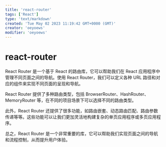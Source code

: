 ```yaml
---
title: 'react-router'
tags: ['React']
type: 'text/markdown'
created: 'Tue May 02 2023 11:19:42 GMT+0000 (GMT)'
creator: 'oeyoews'
modifier: 'oeyoews'
---
```


# react-router

React Router 是一个基于 React 的路由库，它可以帮助我们在 React 应用程序中管理不同页面之间的导航。使用 React Router，我们可以定义各种 URL 路径和对应的组件来实现不同页面的呈现和导航。

React Router 提供了多种路由类型，包括 BrowserRouter、HashRouter、MemoryRouter 等，在不同的项目场景下可以选择不同的路由类型。

此外，React Router 还提供了很多功能，如路由嵌套、动态路由匹配、路由参数传递等等。这些功能可以让我们更加灵活地构建复杂的单页应用程序或多页应用程序。

总之，React Router 是一个非常重要的库，它可以帮助我们实现页面之间的导航和流程控制，从而提升用户体验。
